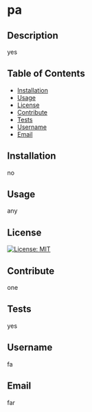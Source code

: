 # pa

## Description
yes
    
## Table of Contents
    
- [Installation](#installation)
- [Usage](#usage)
- [License](#license)
- [Contribute](#contribute)
- [Tests](#tests)
- [Username](#username)
- [Email](#email)

## Installation
no

## Usage
any


## License
[![License: MIT](https://img.shields.io/badge/License-MIT-yellow.svg)](https://opensource.org/licenses/MIT)

## Contribute
one

## Tests
yes

## Username
fa

## Email
far
